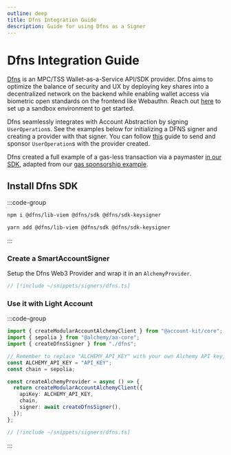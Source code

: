 ```yaml
---
outline: deep
title: Dfns Integration Guide
description: Guide for using Dfns as a Signer
---
```


# Dfns Integration Guide

[Dfns](https://www.dfns.co) is an MPC/TSS Wallet-as-a-Service API/SDK provider. Dfns aims to optimize the balance of security and UX by deploying key shares into a decentralized network on the backend while enabling wallet access via biometric open standards on the frontend like Webauthn. Reach out [here](https://www.dfns.co/learn-more) to set up a sandbox environment to get started.

Dfns seamlessly integrates with Account Abstraction by signing `UserOperation`s. See the examples below for initializing a DFNS signer and creating a provider with that signer. You can follow [this](/using-smart-accounts/sponsoring-gas/gas-manager) guide to send and sponsor `UserOperation`s with the provider created.

Dfns created a full example of a gas-less transaction via a paymaster [in our SDK](https://github.com/dfns/dfns-sdk-ts/tree/m/examples/libs/viem/alchemy-aa-gasless), adapted from our [gas sponsorship example](/using-smart-accounts/sponsoring-gas/gas-manager).

## Install Dfns SDK

:::code-group

```bash [npm]
npm i @dfns/lib-viem @dfns/sdk @dfns/sdk-keysigner
```

```bash [yarn]
yarn add @dfns/lib-viem @dfns/sdk @dfns/sdk-keysigner
```

:::

### Create a SmartAccountSigner

Setup the Dfns Web3 Provider and wrap it in an `AlchemyProvider`.

```ts [dfns.ts]
// [!include ~/snippets/signers/dfns.ts]
```

### Use it with Light Account

:::code-group

```ts [example.ts]
import { createModularAccountAlchemyClient } from "@account-kit/core";
import { sepolia } from "@alchemy/aa-core";
import { createDfnsSigner } from "./dfns";

// Remember to replace "ALCHEMY_API_KEY" with your own Alchemy API key, get one here: https://dashboard.alchemy.com/
const ALCHEMY_API_KEY = "API_KEY";
const chain = sepolia;

const createAlchemyProvider = async () => {
  return createModularAccountAlchemyClient({
    apiKey: ALCHEMY_API_KEY,
    chain,
    signer: await createDfnsSigner(),
  });
};
```

```ts [dfns.ts]
// [!include ~/snippets/signers/dfns.ts]
```

:::
